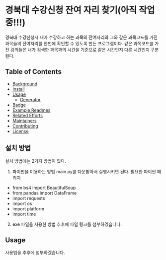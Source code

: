 # 경북대 수강신청 잔여 자리 찾기(아직 작업중!!!)

경북대 수강신청시 내가 수강하고 하는 과목의 잔여자리와 그와 같은 과목코드를 가진 과목들의 잔여자리를 한번에 확인할 수 있도록 만든 프로그램이다.
같은 과목코드를 가진 강의들은 내가 검색한 과목과의 시간을 기준으로 같은 시간인지 다른 시간인지 구분된다.


## Table of Contents

- [Background](#background)
- [Install](#install)
- [Usage](#usage)
	- [Generator](#generator)
- [Badge](#badge)
- [Example Readmes](#example-readmes)
- [Related Efforts](#related-efforts)
- [Maintainers](#maintainers)
- [Contributing](#contributing)
- [License](#license)


## 설치 방법
설치 방법에는 2가지 방법이 있다.
1. 파이썬을 이용하는 방법
main.py를 다운받아서 실행시키면 된다.
필요한 파이썬 패키지
- from bs4 import BeautifulSoup
- from pandas import DataFrame
- import requests
- import os
- import platform
- import time
2. exe 파일을 사용한 방법
추후에 파일 링크를 첨부하겠습니다.

## Usage

사용법을 추후에 첨부하겠습니다.
